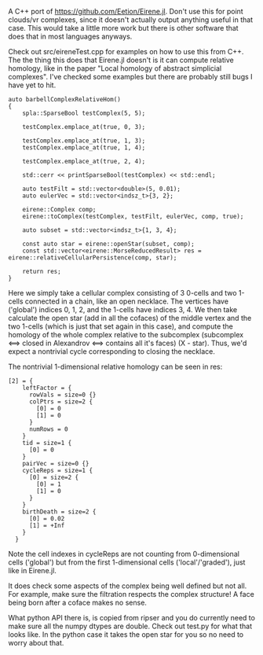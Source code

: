 A C++ port of https://github.com/Eetion/Eirene.jl. Don't use this for point clouds/vr complexes, since it doesn't actually output anything useful in that case. 
This would take a little more work but there is other software that does that in most languages anyways.

Check out src/eireneTest.cpp for examples on how to use this from C++. The the thing this does that Eirene.jl doesn't is it can compute relative homology, like in the paper "Local homology of abstract simplicial complexes".
I've checked some examples but there are probably still bugs I have yet to hit.

```
auto barbellComplexRelativeHom()
{
    spla::SparseBool testComplex(5, 5);

    testComplex.emplace_at(true, 0, 3);

    testComplex.emplace_at(true, 1, 3);
    testComplex.emplace_at(true, 1, 4);

    testComplex.emplace_at(true, 2, 4);

    std::cerr << printSparseBool(testComplex) << std::endl;

    auto testFilt = std::vector<double>(5, 0.01);
    auto eulerVec = std::vector<indsz_t>{3, 2};

    eirene::Complex comp;
    eirene::toComplex(testComplex, testFilt, eulerVec, comp, true);

    auto subset = std::vector<indsz_t>{1, 3, 4};

    const auto star = eirene::openStar(subset, comp);
    const std::vector<eirene::MorseReducedResult> res = eirene::relativeCellularPersistence(comp, star);

    return res;
}
```

Here we simply take a cellular complex consisting of 3 0-cells and two 1-cells connected in a chain, like an open necklace. The vertices have ('global') indices 0, 1, 2, and the 
1-cells have indices 3, 4. We then take calculate the open star (add in all the cofaces) of the middle vertex and the two 1-cells (which is just that set again in this case), and compute 
the homology of the whole complex relative to the subcomplex (subcomplex <==> closed in Alexandrov <==> contains all it's faces) (X - star). Thus, we'd expect a nontrivial cycle corresponding 
to closing the necklace.

The nontrivial 1-dimensional relative homology can be seen in res:

```
[2] = {
    leftFactor = {
      rowVals = size=0 {}
      colPtrs = size=2 {
        [0] = 0
        [1] = 0
      }
      numRows = 0
    }
    tid = size=1 {
      [0] = 0
    }
    pairVec = size=0 {}
    cycleReps = size=1 {
      [0] = size=2 {
        [0] = 1
        [1] = 0
      }
    }
    birthDeath = size=2 {
      [0] = 0.02
      [1] = +Inf
    }
  }
```

Note the cell indexes in cycleReps are not counting from 0-dimensional cells ('global') but from the first 1-dimensional cells ('local'/'graded'), just like in Eirene.jl.

It does check some aspects of the complex being well defined but not all. For example, make sure the filtration respects the complex structure! 
A face being born after a coface makes no sense.

What python API there is, is copied from ripser and you do currently need to make sure all the numpy dtypes are double. Check out test.py for what that looks like. In the python case it takes the open star
for you so no need to worry about that.





